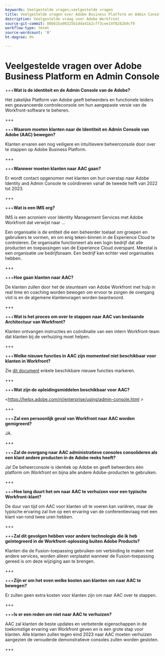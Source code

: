 ```yaml
---
keywords: Veelgestelde vragen;veelgestelde vragen
title: Veelgestelde vragen over Adobe Business Platform en Admin Console
description: Veelgestelde vraag voor Adobe Workfront
source-git-commit: 80b615a98325b1dda41b2cff3cee14f8282b9cf9
workflow-type: tm+mt
source-wordcount: '0'
ht-degree: 0%

---
```


# Veelgestelde vragen over Adobe Business Platform en Admin Console

+++**Wat is de identiteit en de Admin Console van de Adobe?**

Het zakelijke Platform van Adobe geeft beheerders en functionele leiders een geavanceerde controleconsole om hun aangepaste versie van de Workfront-software te beheren.

+++

+++**Waarom moeten klanten naar de Identiteit en Admin Console van Adobe (AAC) bewegen?**

Klanten ervaren een nog veiligere en intuïtievere beheerconsole door over te stappen op Adobe Business Platform.

+++

+++**Wanneer moeten klanten naar AAC gaan?**

Er wordt contact opgenomen met klanten om hun overstap naar Adobe Identity and Admin Console te coördineren vanaf de tweede helft van 2022 tot 2023.

+++

+++**Wat is een IMS org?**

IMS is een acroniem voor Identity Management Services met Adobe Workfront dat verwijst naar ...

Een organisatie is de entiteit die een beheerder toelaat om groepen en gebruikers te vormen, en om enig teken-binnen in de Experience Cloud te controleren. De organisatie functioneert als een login bedrijf dat alle producten en toepassingen van de Experience Cloud overspant. Meestal is een organisatie uw bedrijfsnaam. Een bedrijf kan echter veel organisaties hebben.

+++

+++**Hoe gaan klanten naar AAC?**

De klanten zullen door het de steunteam van Adobe Workfront met hulp in real time en coaching worden bewogen om ervoor te zorgen de overgang vlot is en de algemene klantenvragen worden beantwoord.

+++

+++**Wat is het proces om over te stappen naar AAC van bestaande Architectuur van Workfront?**

Klanten ontvangen instructies en coördinatie van een intern Workfront-team dat klanten bij de verhuizing moet helpen.

+++

+++**Welke nieuwe functies in AAC zijn momenteel niet beschikbaar voor klanten in Workfront?**

Zie [dit document](overview.md) enkele beschikbare nieuwe functies markeren.

+++

+++**Wat zijn de opleidingsmiddelen beschikbaar voor AAC?**

&lt;https://helpx.adobe.com/nl/enterprise/using/admin-console.html >

+++

+++**Zal een persoonlijk geval van Workfront naar AAC worden gemigreerd?**

JA.

+++

+++**Zal de overgang naar AAC administratieve consoles consolideren als een klant andere producten in de Adobe reeks heeft?**

Ja! De beheerconsole is identiek op Adobe en geeft beheerders één platform om Workfront en bijna alle andere Adobe-producten te gebruiken.

+++

+++**Hoe lang duurt het om naar AAC te verhuizen voor een typische Workfront-klant?**

De duur van tijd om AAC voor klanten uit te voeren kan variëren, maar de typische ervaring zal live op een ervaring van de conferentievraag met een klant van rond twee uren hebben.

+++

+++**Zal dit gevolgen hebben voor andere technologie die ik heb geïntegreerd in de Workfront-oplossing buiten Adobe Products?**

Klanten die de Fusion-toepassing gebruiken om verbinding te maken met andere services, worden alleen verplaatst wanneer de Fusion-toepassing gereed is om deze wijziging aan te brengen.

+++

+++**Zijn er om het even welke kosten aan klanten om naar AAC te bewegen?**

Er zullen geen extra kosten voor klanten zijn om naar AAC over te stappen.

+++

+++**Is er een reden om niet naar AAC te verhuizen?**

AAC zal klanten de beste updates en verbeterde eigenschappen in de toekomstige ervaring van Workfront geven en is een grote stap voor klanten. Alle klanten zullen tegen eind 2023 naar AAC moeten verhuizen aangezien de verouderde demonstratieve consoles zullen worden gesloten.

+++
